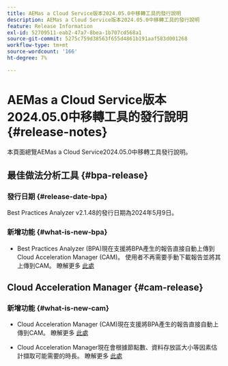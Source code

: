 ```yaml
---
title: AEMas a Cloud Service版本2024.05.0中移轉工具的發行說明
description: AEMas a Cloud Service版本2024.05.0中移轉工具的發行說明
feature: Release Information
exl-id: 52709511-eab2-47a7-8bea-1b707cd568a1
source-git-commit: 5275c759d38563f655d4861b191aaf583d001268
workflow-type: tm+mt
source-wordcount: '166'
ht-degree: 7%

---
```


# AEMas a Cloud Service版本2024.05.0中移轉工具的發行說明 {#release-notes}

本頁面總覽AEMas a Cloud Service2024.05.0中移轉工具發行說明。

## 最佳做法分析工具 {#bpa-release}

### 發行日期 {#release-date-bpa}

Best Practices Analyzer v2.1.48的發行日期為2024年5月9日。

### 新增功能 {#what-is-new-bpa}

* Best Practices Analyzer (BPA)現在支援將BPA產生的報告直接自動上傳到Cloud Acceleration Manager (CAM)。 使用者不再需要手動下載報告並將其上傳到CAM。 瞭解更多 [此處](https://experienceleague.adobe.com/en/docs/experience-manager-cloud-service/content/migration-journey/cloud-migration/best-practices-analyzer/using-best-practices-analyzer)

## Cloud Acceleration Manager {#cam-release}

### 新增功能 {#what-is-new-cam}

* Cloud Acceleration Manager (CAM)現在支援將BPA產生的報告直接自動上傳到CAM。 瞭解更多 [此處](https://experienceleague.adobe.com/en/docs/experience-manager-cloud-service/content/migration-journey/cloud-acceleration-manager/using-cam/cam-readiness-phase#best-practices-analysis)

* Cloud Acceleration Manager現在會根據節點數、資料存放區大小等因素估計擷取可能需要的時長。 瞭解更多 [此處](https://experienceleague.adobe.com/en/docs/experience-manager-cloud-service/content/migration-journey/cloud-migration/content-transfer-tool/ingesting-content)
